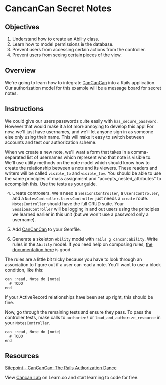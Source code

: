 # CancanCan Secret Notes

## Objectives
1. Understand how to create an Ability class.
2. Learn how to model permissions in the database.
3. Prevent users from accessing certain actions from the controller.
4. Prevent users from seeing certain pieces of the view.

## Overview

We're going to learn how to integrate [CanCanCan] into a Rails application. Our authorization model for this example will be a message board for secret notes.

## Instructions

<!-- 1. Create a `User` model and migration. `User`s have `name`s and that's it. -->

We could give our users passwords quite easily with `has_secure_password`. However that would make it a lot more annoying to develop this app! For now, we'll just have usernames, and we'll let anyone sign in as someone else only using their name. This will make it easy to switch between accounts and test our authorization scheme.

<!-- 2. Create a `Note` model. `Note`s have `content`, and a `user`, their creator. -->

<!-- 3. Create a `Viewer` model. `viewers` is a join between `notes` and `users`. An entry in the `Viewer`s table means that `user` can view that `note`. -->

<!-- Hint: There are a few ways to set up the relationship between `Note`s and `User`s. Here's what the tests expect:

    # user.rb
    has_many :viewers
    has_many :readable, through: :viewers, source: :note

    # note.rb
    has_many :viewers
    has_many :readers, through: :viewers, source: :user -->

When we create a new note, we'll want a form that takes in a comma-separated list of usernames which represent who that note is visible to.  We'll use utility methods on the note model which should know how to create the relationship between a note and its viewers.  These readers and writers will be called `visible_to` and `visible_to=`.  You should be able to use the same principles of mass assignment and "accepts_nested_attributes" to accomplish this.  Use the tests as your guide.

4. Create controllers. We'll need a `SessionsController`, a `UsersController`, and a `NotesController`. `UsersController` just needs a `create` route. `NotesController` should have the full CRUD suite.  Your `SessionsController` will be logging in and out users using the principles we learned earlier in this unit (but we won't use a password only a username).  

5. Add [CanCanCan] to your Gemfile.
6. Generate a skeleton `Ability` model with `rails g cancan:ability`. Write rules in the `Ability` model. If you need help on composing rules, [the documentation here][defining_abilities] is good.

The rules are a little bit tricky because you have to look through an association to figure out if a user can read a note. You'll want to use a block condition, like this:

    can :read, Note do |note|
      # TODO
    end

If your ActiveRecord relationships have been set up right, this should be fine.

Now, go through the remaining tests and ensure they pass. To pass the controller tests, make calls to `authorize!` or `load_and_authorize_resource` in your `NotesController`.

[CanCanCan]: https://github.com/CanCanCommunity/cancancan
[defining_abilities]: https://github.com/CanCanCommunity/cancancan/wiki/defining-abilities

    can :read, Note do |note|
      # TODO
    end

## Resources
[Sitepoint - CanCanCan: The Rails Authorization Dance](http://www.sitepoint.com/cancancan-rails-authorization-dance/)

<p data-visibility='hidden'>View <a href='https://learn.co/lessons/cancan_lab'>Cancan Lab</a> on Learn.co and start learning to code for free.</p>
